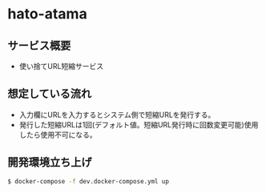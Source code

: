 # hato-atama

## サービス概要
- 使い捨てURL短縮サービス

## 想定している流れ
- 入力欄にURLを入力するとシステム側で短縮URLを発行する。
- 発行した短縮URLは1回(デフォルト値。短縮URL発行時に回数変更可能)使用したら使用不可になる。

## 開発環境立ち上げ

```sh
$ docker-compose -f dev.docker-compose.yml up
```